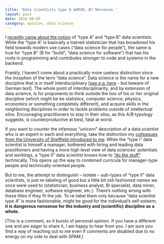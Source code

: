 ```yaml
---
title: 'Data scientists type A &#038; B? Nonsense.'
layout: post
date: 2016-09-05
category: opinion, data science
---
```

I <a href="http://www.kdnuggets.com/2016/08/become-type-a-data-scientist.html" target="_blank">recently came about the notion</a> of &#8220;type A&#8221; and &#8220;type B&#8221; data scientists. While the &#8220;type A&#8221; is basically a trained statistician that has broadened his field towards modern use cases (&#8220;data science for people&#8221;), the same is true for &#8220;type B&#8221; (B for &#8220;build&#8221;, &#8220;data science for software&#8221;) that has his roots in programming and contributes stronger to code and systems in the backend.

Frankly, I haven&#8217;t come about a practically more useless distinction since the inception of the term &#8220;data science&#8221;.<!--more--> Data science is the name for a new discipline that is in itself interdisciplinary [<a href="http://pd.zhaw.ch/publikation/upload/206249.pdf" target="_blank">see e.g. here</a> - but beware of German text]. The whole point of interdisciplinarity, and by extension of data science, is for proponents to think outside the box of his or her original discipline (which might be be statistics, computer science, physics, economics or something completely different), and acquire skills in the neighboring disciplines in order to tackle problems outside of intellectual silos. Encouraging practitioners to stay in their silos, as this A/B typology suggests, is counterproductive at best, fatal at worst.

If you want to counter the infamous &#8220;unicorn&#8221; description of a data scientist who is an expert in each and everything, take the distinction my <a href="https://www.sheffield.ac.uk/is/pgt/courses/data_science/dsqanda" target="_blank">colleagues from the University of Sheffield introduced to me</a>: While the &#8220;type I&#8221; data scientist is himself a manager, bothered with hiring and leading data practitioners and having a more high level view of data sciences&#8217; potentials and workings, a &#8220;type II&#8221; data scientist knows how to <a href="https://www.youtube.com/watch?v=U7wLM77curg" target="_blank">&#8220;do the stuff&#8221;</a> technically. This opens up the way to combined curricula for manager-type people and technically-oriented people.

But to me, the attempt to distinguish &#8211; isolate &#8211; sub-types of &#8220;type II&#8221; data scientists, is just re-labeling of good but a little bit old-fashioned names we once were used to (statistician, business analyst, BI specialist, data miner, database engineer, software engineer, etc.). There&#8217;s nothing wrong with these titles if they fit the job. To re-label them only because &#8220;data scientist type A&#8221; is more fashionable, might be good for the individual&#8217;s self esteem; **it is dangerous nonsense for the industry and (scientific) discipline as a whole.**

[This is a comment, so it bursts of personal opinion. If you have a different one and are eager to share it, I am happy to hear from you. I am sure you find a way of reaching out to me even if comments are disabled due to no energy on my side to deal with SPAM.]